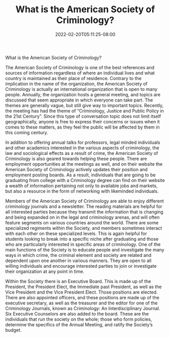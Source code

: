 ﻿---
title: "What is the American Society of Criminology?"
date: 2022-02-20T05:11:25-08:00
description: "criminology Tips for Web Success"
featured_image: "/images/criminology.jpg"
tags: ["criminology"]
---

What is the American Society of Criminology?

The American Society of Criminology is one of the best references and sources of information regardless of where an individual lives and what country is maintained as their place of residence.  Contrary to the implication in the name of the organization, the American Society of Criminology is actually an international organization that is open to many people.  Annually, the organization hosts a general meeting, and topics are discussed that seem appropriate in which everyone can take part.  The themes are generally vague, but still give way to important topics.  Recently, the meeting has had the theme of “Criminology, Justice and Public Policy in the 21st Century”.  Since this type of conversation topic does not limit itself geographically, anyone is free to express their concerns or issues when it comes to these matters, as they feel the public will be affected by them in this coming century.  

In addition to offering annual talks for professors, legal minded individuals and other academics interested in the various aspects of criminology, the law and sociological effects as a result of crime, the American Society of Criminology is also geared towards helping these people.  There are employment opportunities at the meetings as well, and on their website the American Society of Criminology actively updates their position and employment posting boards.  As a result, individuals that are going to be graduating from college with a Criminology degree can find on their website a wealth of information pertaining not only to available jobs and markets, but also a resource in the form of networking with likeminded individuals.

Members of the American Society of Criminology are able to enjoy different criminology journals and a newsletter.  The reading materials are helpful for all interested parties because they transmit the information that is changing and being expanded on in the legal and criminology arenas, and will often feature segments on various countries around the world.  There are some specialized regiments within the Society, and members sometimes interact with each other on these specialized levels.  This is again helpful for students looking to break into a specific niche after graduating and those who are particularly interested in specific areas of criminology.  One of the main functions of the Society is to educate people and investigate the many ways in which crime, the criminal element and society are related and dependent upon one another in various manners.  They are open to all willing individuals and encourage interested parties to join or investigate their organization at any point in time.

Within the Society there is an Executive Board.  This is made up of the President, the President Elect, the Immediate past President, as well as the Vice President and the Vice President Elect.  Those positions are elected.  There are also appointed officers, and these positions are made up of the executive secretary, as well as the treasurer and the editor for one of the Criminology Journals, known as Criminology: An Interdisciplinary Journal.  Six Executive Counselors are also added to the board.  These are the individuals that run the society on the whole; those who form policies, determine the specifics of the Annual Meeting, and ratify the Society’s budget.

